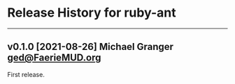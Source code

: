 # Release History for ruby-ant

---

## v0.1.0 [2021-08-26] Michael Granger <ged@FaerieMUD.org>

First release.

